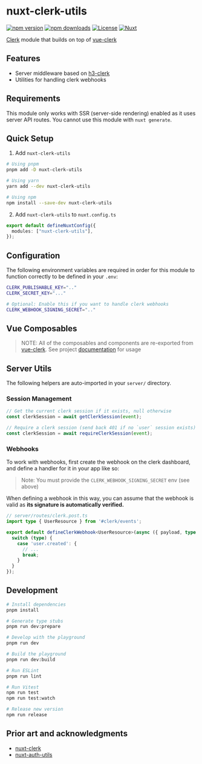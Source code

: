 # nuxt-clerk-utils

[![npm version][npm-version-src]][npm-version-href]
[![npm downloads][npm-downloads-src]][npm-downloads-href]
[![License][license-src]][license-href]
[![Nuxt][nuxt-src]][nuxt-href]

[Clerk](https://clerk.com/) module that builds on top of [vue-clerk](https://github.com/wobsoriano/vue-clerk)

## Features

- Server middleware based on [h3-clerk](https://github.com/wobsoriano/h3-clerk)
- Utilities for handling clerk webhooks

## Requirements

This module only works with SSR (server-side rendering) enabled as it uses server API routes. You cannot use this module with `nuxt generate`.

## Quick Setup

1. Add `nuxt-clerk-utils`

```bash
# Using pnpm
pnpm add -D nuxt-clerk-utils

# Using yarn
yarn add --dev nuxt-clerk-utils

# Using npm
npm install --save-dev nuxt-clerk-utils

```

2. Add `nuxt-clerk-utils` to `nuxt.config.ts`

```ts
export default defineNuxtConfig({
  modules: ["nuxt-clerk-utils"],
});
```

## Configuration

The following environment variables are required in order for this module to function correctly to be defined in your `.env`:

```bash
CLERK_PUBLISHABLE_KEY=".."
CLERK_SECRET_KEY="..."

# Optional: Enable this if you want to handle clerk webhooks
CLERK_WEBHOOK_SIGNING_SECRET=".."
```

## Vue Composables

> NOTE: All of the composables and components are re-exported from [vue-clerk](https://github.com/wobsoriano/vue-clerk). See project [documentation](https://vue-clerk.vercel.app) for usage

## Server Utils

The following helpers are auto-imported in your `server/` directory.

### Session Management

```ts
// Get the current clerk session if it exists, null otherwise
const clerkSession = await getClerkSession(event);

// Require a clerk session (send back 401 if no `user` session exists)
const clerkSession = await requireClerkSession(event);
```

### Webhooks

To work with webhooks, first create the webhook on the clerk dashboard, and define a handler for it in your app like so:

> Note: You must provide the `CLERK_WEBHOOK_SIGNING_SECRET` env (see above)

When defining a webhook in this way, you can assume that the webhook is valid as **its signature is automatically verified.**

```ts
// server/routes/clerk.post.ts
import type { UserResource } from '#clerk/events';

export default defineClerkWebhook<UserResource>(async ({ payload, type }) => {
  switch (type) {
    case 'user.created': {
      // ...
      break;
    }
  }
});

```

## Development

```bash
# Install dependencies
pnpm install

# Generate type stubs
pnpm run dev:prepare

# Develop with the playground
pnpm run dev

# Build the playground
pnpm run dev:build

# Run ESLint
pnpm run lint

# Run Vitest
npm run test
npm run test:watch

# Release new version
npm run release
```

## Prior art and acknowledgments

- [nuxt-clerk](https://github.com/RodrigoProjects/nuxt-clerk)
- [nuxt-auth-utils](https://github.com/Atinux/nuxt-auth-utils)

[npm-version-src]: https://img.shields.io/npm/v/my-module/latest.svg?style=flat&colorA=020420&colorB=00DC82
[npm-version-href]: https://npmjs.com/package/my-module
[npm-downloads-src]: https://img.shields.io/npm/dm/my-module.svg?style=flat&colorA=020420&colorB=00DC82
[npm-downloads-href]: https://npmjs.com/package/my-module
[license-src]: https://img.shields.io/npm/l/my-module.svg?style=flat&colorA=020420&colorB=00DC82
[license-href]: https://npmjs.com/package/my-module
[nuxt-src]: https://img.shields.io/badge/Nuxt-020420?logo=nuxt.js
[nuxt-href]: https://nuxt.com
